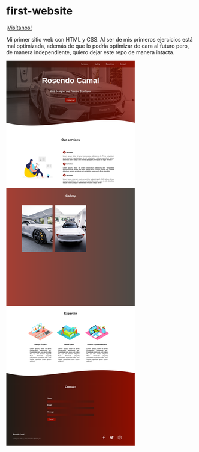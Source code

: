 # first-website

[¡Visítanos!](https://rosendocamal.github.io/first-website)

Mi primer sitio web con HTML y CSS. Al ser de mis primeros ejercicios está mal optimizada, además de que lo podría optimizar de cara al futuro pero, de manera independiente, quiero dejar este repo de manera intacta.

![rosendo-camal](.rosendo-camal.png)
